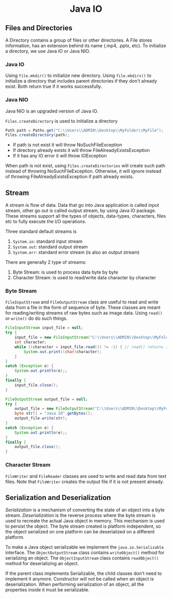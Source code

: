 # <p align="center"> Java IO </p> 

## Files and Directories
A Directory contains a group of files or other directories. A File stores information, has an extension behind its name (.mp4, .pptx, etc). To initialize a directory, we use Java IO or Java NIO. 

### Java IO
Using `file.mkdir()` to initialize new directory. Using `file.mkdirs()` to initialize a directory that includes parent directories if they don't already exist. Both return true if it works successfully.

### Java NIO
Java NIO is an upgraded version of Java IO. 

`Files.createDirectory` is used to initialize a directory
```java
Path path = Paths.get("C:\\Users\\ADMIN\\Desktop\\MyFolder\\MyFile");
Files.createDirectory(path);
```
* If path is not exist it will throw NoSuchFileException
* If directory already exists it will throw FileAlreadyExistsException
* If it has any IO error it will throw IOException

When path is not exist, using `Files.createDirectories` will create such path instead of throwing NoSuchFileException. Otherwise, it will ignore instead of throwing FileAlreadyExistsException if path already exists.

## Stream
A stream is flow of data. Data that go into Java application is called input stream, other go out is called output stream, by using Java IO package. These streams support all the types of objects, data-types, characters, files etc to fully execute the I/O operations.

Three standard default streams is
1. `System.in`: standard input stream
2. `System.out`: standard output stream
3. `System.err`: standard error stream (is also an output stream)

There are generally 2 type of streams:
1. Byte Stream: is used to process data byte by byte
2. Character Stream: is used to read/write data character by character

### Byte Stream
`FileInputStream` and `FileOutputStream` class are useful to read and write data from a file in the form of sequence of byte. These classes are meant for reading/writing streams of raw bytes such as image data. Using `read()` or `write()` do do such things.
```java
FileInputStream input_file = null;
try {
    input_file = new FileInputStream("C:\\Users\\ADMIN\\Desktop\\MyFolder\\MyFile.txt");
    int character;
    while ((character = input_file.read()) != -1) { // read() returns int between 0 and 255.
        System.out.print((char)character);
    }
}
catch (Exception e) {
    System.out.println(e);;
}
finally {
    input_file.close();
}
```
```java
FileOutputStream output_file = null;
try {
    output_file = new FileOutputStream("C:\\Users\\ADMIN\\Desktop\\MyFolder\\MyFile.txt");
    byte str[] = "Java IO".getBytes();
    output_file.write(str);
}
catch (Exception e) {
    System.out.println(e);;
}
finally {
    output_file.close();
}
```

### Character Stream 
`FileWriter` and `FileReader` classes are used to write and read data from text files. Note that `FileWriter` creates the output file if it is not present already.

## Serialization and Deserialization
*Serialization* is a mechanism of converting the state of an object into a byte stream. *Deserialization* is the reverse process where the byte stream is used to recreate the actual Java object in memory. This mechanism is used to persist the object. The byte stream created is platform independent, so the object serialized on one platform can be deserialized on a different platform. 

To make a Java object serializable we implement the `java.io.Serializable` interface. The `ObjectOutputStream` class contains `writeObject()` method for serializing an object. The `ObjectInputStream` class contains `readObject()` method for deserializing an object. 

If the parent class implements Serializable, the child classes don't need to implement it anymore. Constructor will not be called when an object is deserialization. When performing serialization of an object, all the properties inside it must be serializable.

